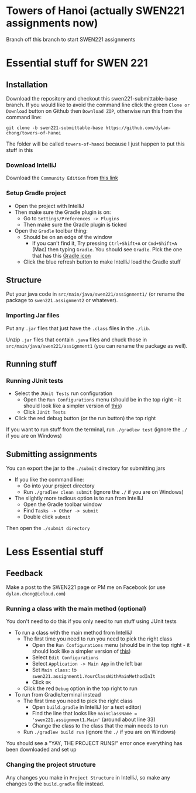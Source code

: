 # Towers of Hanoi (actually SWEN221 assignments now)

Branch off this branch to start SWEN221 assignments

# Essential stuff for SWEN 221 #

## Installation ##

Download the repository and checkout this swen221-submittable-base branch. If
you would like to avoid the command line click the green `Clone or Download`
button on Github then `Download ZIP`, otherwise run this from the command line:

    git clone -b swen221-submittable-base https://github.com/dylan-chong/towers-of-hanoi

The folder will be called `towers-of-hanoi` because I just happen to put this
stuff in this 

### Download IntelliJ ###

Download the `Community Edition` from [this
link](https://www.jetbrains.com/idea/download/#section=mac)

### Setup Gradle project ###

- Open the project with IntelliJ
- Then make sure the Gradle plugin is on: 
    - Go to `Settings/Preferences -> Plugins`
    - Then make sure the Gradle plugin is ticked
- Open the `Gradle` toolbar thing:
    - Should be on an edge of the window
        - If you can't find it, Try pressing `Ctrl+Shift+A` or `Cmd+Shift+A`
          (Mac) then typing `Gradle`. You should see `Gradle`. Pick the one
          that has this [Gradle icon](https://lh6.googleusercontent.com/-fvt5jz8KJ9E/AAAAAAAAAAI/AAAAAAAAAAc/-dxpnszHExs/photo.jpg)
    - Click the blue refresh button to make IntelliJ load the Gradle stuff

## Structure ##

Put your java code in `src/main/java/swen221/assignment1/` (or rename the
package to `swen221.assignment2` or whatever).

### Importing Jar files ###

Put any `.jar` files that just have the `.class` files in the `./lib`.

Unzip `.jar` files that contain `.java` files and chuck those in
`src/main/java/swen221/assignment1` (you can rename the package as well).

## Running stuff ##

### Running JUnit tests ###

- Select the `JUnit Tests` run configuration
    - Open the `Run Configurations` menu (should be in the top right - it
      should look like a simpler version of
      [this](https://i.stack.imgur.com/UkljJ.png))
    - Click `JUnit Tests`
- Click the red debug button (or the run button) the top right

If you want to run stuff from the terminal, run `./gradlew test` (ignore the
`./` if you are on Windows)

## Submitting assignments ##

You can export the jar to the `./submit` directory for submitting jars

- If you like the command line:
    - Go into your project directory
    - Run `./gradlew clean submit` (ignore the `./` if you are on Windows)
- The slightly more tedious option is to run from IntelliJ
    - Open the Gradle toolbar window
    - Find `Tasks -> Other -> submit`
    - Double click `submit`

Then open the `./submit directory`

# Less Essential stuff #

## Feedback ##

Make a post to the SWEN221 page or PM me on Facebook (or use
`dylan.chong@icloud.com`)

### Running a class with the main method (optional) ###

You don't need to do this if you only need to run stuff using JUnit tests

- To run a class with the main method from IntelliJ
    - The first time you need to run you need to pick the right class
        - Open the `Run Configurations` menu (should be in the top right - it
          should look like a simpler version of
          [this](https://i.stack.imgur.com/UkljJ.png))
        - Select `Edit Configurations`
        - Select `Application -> Main App` in the left bar
        - Set `Main class:` to `swen221.assignment1.YourClassWithMainMethodInIt`
        - Click `OK`
    - Click the red `Debug` option in the top right to run
- To run from Gradle/terminal instead
    - The first time you need to pick the right class
        - Open `build.gradle` in IntelliJ (or a text editor)
        - Find the line that looks like `mainClassName =
          'swen221.assignment1.Main'` (around about line 33)
        - Change the class to the class that the main needs to run
    - Run `./gradlew build run` (ignore the `./` if you are on Windows)

You should see a "YAY, THE PROJECT RUNS!" error once everything has been
downloaded and set up

### Changing the project structure ###

Any changes you make in `Project Structure` in IntelliJ, so make any
changes to the `build.gradle` file instead.

